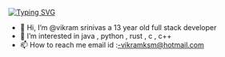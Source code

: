 [![Typing SVG](https://readme-typing-svg.herokuapp.com?lines=Hey!+.+Its+Vikram+Srinivas!;A++Programmer!;I+Know+lang..+Like%3A-;c+%2C+c%2B%2B+%2C+java+%2C+golang+;Qbasic+%2C+pascal+%2C+js+%2C+ts+%2C+python+;css+%2C+html++and+php)](https://git.io/typing-svg)
- 👋 Hi, I’m @vikram srinivas a 13 year old full stack developer
- 👀 I’m interested in java , python , rust , c , c++ 
- 📫 How to reach me email id :-vikramksm@hotmail.com 



<!---
vikram2009/vikram2009 is a ✨ special ✨ repository because its `README.md` (this file) appears on your GitHub profile.

You can click the Preview link to take a look at your changes.
--->

